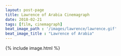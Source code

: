 ```yaml
---
layout: post-page
title: Lawrence of Arabia Cinemagraph
date: 2018-02-21
tags: [film, cinemagraph]
beat_image_path : '/images/lawrence/lawrence.gif'
beat_image_title : "Lawrence of Arabia"
---
```

{% include image.html %}
